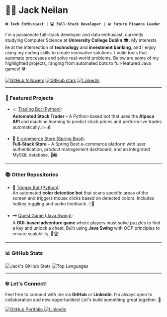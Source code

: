 # 👨‍💻 Jack Neilan

**`🌐 Tech Enthusiast | 💻 Full-Stack Developer | 📊 Future Finance Leader`**

I'm a passionate full-stack developer and data enthusiast, currently studying Computer Science at **University College Dublin** 🎓. My interests lie at the intersection of **technology** and **investment banking**, and I enjoy using my coding skills to create innovative solutions. I build tools that automate processes and solve real-world problems. Below are some of my highlighted projects, ranging from automated bots to full-featured Java games! 🛠️

<p align="left">
   <a href="https://github.com/NuvaGit">
      <img alt="GitHub followers" title="Follow me on GitHub" src="https://custom-icon-badges.demolab.com/github/followers/NuvaGit?color=236ad3&labelColor=1155ba&style=for-the-badge&logo=person-add&label=Follow&logoColor=white"/></a>
   <a href="https://github.com/NuvaGit?tab=repositories">
      <img alt="GitHub stars" title="Total stars on GitHub" src="https://custom-icon-badges.demolab.com/github/stars/NuvaGit?color=55960c&style=for-the-badge&labelColor=488207&logo=star"/></a>
   <a href="https://www.linkedin.com/in/jack-neilan-3203a0242/">
      <img alt="LinkedIn" title="Connect with me on LinkedIn" src="https://img.shields.io/badge/LinkedIn-Connect-blue?style=for-the-badge&logo=linkedin"/>
   </a>
</p>

---

### 🚀 Featured Projects

- 📈 [Trading Bot (Python)](https://github.com/NuvaGit/TradingBot):  
  **Automated Stock Trader** – A Python-based bot that uses the **Alpaca API** and machine learning to predict stock prices and perform live trades automatically. 📉💰

- 🛒 [E-commerce Store (Spring Boot)](https://github.com/NuvaGit/EcommerceSoringBoot):  
  **Full-Stack Store** – A Spring Boot e-commerce platform with user authentication, product management dashboard, and an integrated MySQL database. 🎯🛍️

---

### 📚 Other Repositories

- 🎯 [Trigger Bot (Python)](https://github.com/NuvaGit/triggerbot):  
  An automated **color detection bot** that scans specific areas of the screen and triggers mouse clicks based on detected colors. Includes hotkey toggling and audio feedback. 🖱️🎨

- 🗝️ [Quest Game (Java Swing)](https://github.com/NuvaGit/QuestGame):  
  A **GUI-based adventure game** where players must solve puzzles to find a key and unlock a chest. Built using **Java Swing** with OOP principles to ensure scalability. 🧩🏆

---


### 📊 GitHub Stats

![Jack's GitHub Stats](https://github-readme-stats.vercel.app/api?username=NuvaGit&show_icons=true&theme=gruvbox)
![Top Languages](https://github-readme-stats.vercel.app/api/top-langs/?username=NuvaGit&layout=compact&theme=gruvbox)

---

### 🌐 Let's Connect!

Feel free to connect with me via **GitHub** or **LinkedIn**. I’m always open to collaboration and new opportunities! Let's build something great together. 🚀

<p align="left">
   <a href="https://github.com/NuvaGit">
      <img alt="GitHub Portfolio" title="GitHub Portfolio" src="https://img.shields.io/badge/GitHub-Portfolio-333?style=for-the-badge&logo=github"/>
   </a>
   <a href="https://www.linkedin.com/in/jack-neilan-3203a0242/">
      <img alt="LinkedIn" title="Connect on LinkedIn" src="https://img.shields.io/badge/LinkedIn-Connect-blue?style=for-the-badge&logo=linkedin"/>
   </a>
</p>

